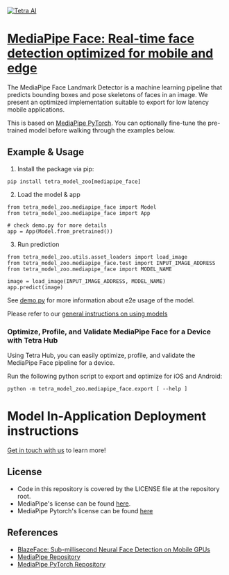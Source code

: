 [![Tetra AI](https://tetra.ai/img/logo.svg)](https://tetra.ai/)

# [MediaPipe Face: Real-time face detection optimized for mobile and edge](https://tetraai.com/model-zoo/mediapipe_face)

The MediaPipe Face Landmark Detector is a machine learning pipeline that predicts bounding boxes and pose skeletons of faces in an image.
We present an optimized implementation suitable to export for low latency mobile applications.

This is based on [MediaPipe PyTorch](https://github.com/zmurez/MediaPipePyTorch). You can optionally
fine-tune the pre-trained model before walking through the examples below.

## Example & Usage
1. Install the package via pip:
```
pip install tetra_model_zoo[mediapipe_face]
```

2. Load the model & app
```
from tetra_model_zoo.mediapipe_face import Model
from tetra_model_zoo.mediapipe_face import App

# check demo.py for more details
app = App(Model.from_pretrained())
```

3. Run prediction
```
from tetra_model_zoo.utils.asset_loaders import load_image
from tetra_model_zoo.mediapipe_face.test import INPUT_IMAGE_ADDRESS
from tetra_model_zoo.mediapipe_face import MODEL_NAME

image = load_image(INPUT_IMAGE_ADDRESS, MODEL_NAME)
app.predict(image)
```

See [demo.py](demo.py) for more information about e2e usage of the model.

Please refer to our [general instructions on using models](../../#tetra-model-zoo)

### Optimize, Profile, and Validate MediaPipe Face for a Device with Tetra Hub
Using Tetra Hub, you can easily optimize, profile, and validate the MediaPipe Face pipeline for a device.

Run the following python script to export and optimize for iOS and Android:
```
python -m tetra_model_zoo.mediapipe_face.export [ --help ]
```

# Model In-Application Deployment instructions
<a href="mailto:support@tetra.ai?subject=Request Access for Tetra Hub&body=Interest in using MediaPipeFace in model zoo for deploying on-device.">Get in touch with us</a> to learn more!

## License
- Code in this repository is covered by the LICENSE file at the repository root.
- MediaPipe's license can be found [here](https://github.com/google/MediaPipe/blob/master/LICENSE).
- MediaPipe Pytorch's license can be found [here](https://github.com/zmurez/MediaPipePyTorch/blob/master/LICENSE)

## References
* [BlazeFace: Sub-millisecond Neural Face Detection on Mobile GPUs](https://arxiv.org/abs/1907.05047)
* [MediaPipe Repository](https://github.com/google/MediaPipe/)
* [MediaPipe PyTorch Repository](https://github.com/zmurez/MediaPipePyTorch/)
